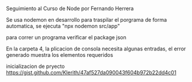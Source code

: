 Seguimiento al Curso de Node por Fernando Herrera

Se usa nodemon en desarrollo para traspilar el porgrama de forma automatica, se ejecuta "npx nodemon src/app"

para correr un programa verificar el package json

En la carpeta 4, la plicacion de consola necesita algunas entradas, el error generado muestra los elementos requeridos

inicializacion de pryecto https://gist.github.com/Klerith/47af527da090043f604b972b22dd4c01
